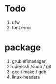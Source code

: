 # Todo 
1. ufw
2. font error


# package
1. grub efimanager
2. openssh /sudo / git 
3. gcc / make / gdb
4. linux-headers